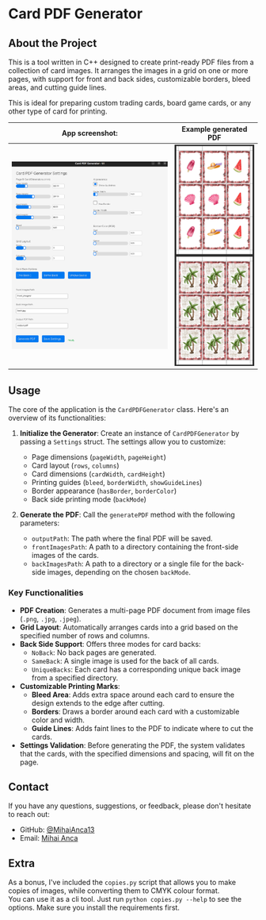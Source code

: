 # Card PDF Generator

## About the Project

This is a tool written in C++ designed to create print-ready PDF files from a collection of card images. It arranges the images in a grid on one or more pages, with support for front and back sides, customizable borders, bleed areas, and cutting guide lines.

This is ideal for preparing custom trading cards, board game cards, or any other type of card for printing.


|       App screenshot:        |    Example generated PDF     |
|:----------------------------:|:----------------------------:|
| ![app.png](examples/app.png) | ![pdf.png](examples/pdf.png) |

## Usage

The core of the application is the `CardPDFGenerator` class. Here's an overview of its functionalities:

1.  **Initialize the Generator**: Create an instance of `CardPDFGenerator` by passing a `Settings` struct. The settings allow you to customize:
    *   Page dimensions (`pageWidth`, `pageHeight`)
    *   Card layout (`rows`, `columns`)
    *   Card dimensions (`cardWidth`, `cardHeight`)
    *   Printing guides (`bleed`, `borderWidth`, `showGuideLines`)
    *   Border appearance (`hasBorder`, `borderColor`)
    *   Back side printing mode (`backMode`)

2.  **Generate the PDF**: Call the `generatePDF` method with the following parameters:
    *   `outputPath`: The path where the final PDF will be saved.
    *   `frontImagesPath`: A path to a directory containing the front-side images of the cards.
    *   `backImagesPath`: A path to a directory or a single file for the back-side images, depending on the chosen `backMode`.

### Key Functionalities

*   **PDF Creation**: Generates a multi-page PDF document from image files (`.png`, `.jpg`, `.jpeg`).
*   **Grid Layout**: Automatically arranges cards into a grid based on the specified number of rows and columns.
*   **Back Side Support**: Offers three modes for card backs:
    *   `NoBack`: No back pages are generated.
    *   `SameBack`: A single image is used for the back of all cards.
    *   `UniqueBacks`: Each card has a corresponding unique back image from a specified directory.
*   **Customizable Printing Marks**:
    *   **Bleed Area**: Adds extra space around each card to ensure the design extends to the edge after cutting.
    *   **Borders**: Draws a border around each card with a customizable color and width.
    *   **Guide Lines**: Adds faint lines to the PDF to indicate where to cut the cards.
*   **Settings Validation**: Before generating the PDF, the system validates that the cards, with the specified dimensions and spacing, will fit on the page.

## Contact

If you have any questions, suggestions, or feedback, please don't hesitate to reach out:
- GitHub: [@MihaiAnca13](https://github.com/MihaiAnca13)
- Email: [Mihai Anca](mailto:41regdzqx@mozmail.com)

## Extra

As a bonus, I've included the `copies.py` script that allows you to make copies of images, while converting them to CMYK colour format.  
You can use it as a cli tool. Just run `python copies.py --help` to see the options. Make sure you install the requirements first.  